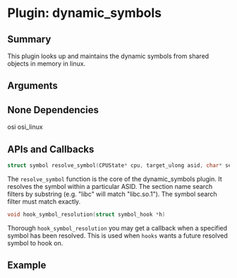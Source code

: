 Plugin: dynamic_symbols
===========

Summary
-------

This plugin looks up and maintains the dynamic symbols from shared objects in memory in linux.

Arguments
---------
None
Dependencies
------------
osi
osi_linux

APIs and Callbacks
------------------

```C
struct symbol resolve_symbol(CPUState* cpu, target_ulong asid, char* section_name, char* symbol);
```

The `resolve_symbol` function is the core of the dynamic_symbols plugin. It resolves the symbol within a particular ASID. The section name search filters by substring (e.g. "libc" will match "libc.so.1"). The symbol search filter must match exactly.

```C
void hook_symbol_resolution(struct symbol_hook *h)
```

Thorough `hook_symbol_resolution` you may get a callback when a specified symbol has been resolved. This is used when `hooks` wants a future resolved symbol to hook on.


Example
-------
